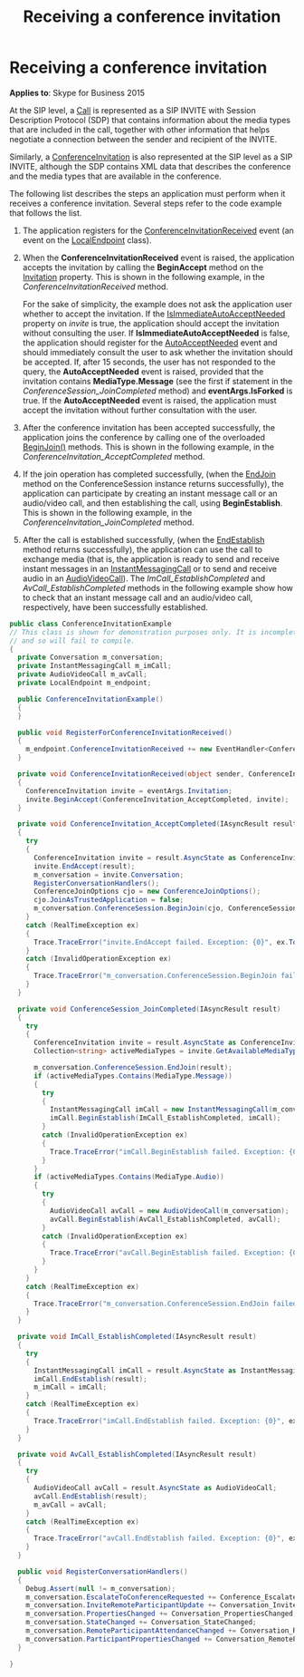 ﻿---
title: Receiving a conference invitation
TOCTitle: Receiving a conference invitation
ms:assetid: b1e27f55-ca3d-418a-96a0-ec9d15ffd555
ms:mtpsurl: https://msdn.microsoft.com/library/Dn466003(v=office.16)
ms:contentKeyID: 65239944
ms.date: 07/27/2015
mtps_version: v=office.16
dev_langs:
- csharp
---

# Receiving a conference invitation


**Applies to**: Skype for Business 2015

At the SIP level, a [Call](https://docs.microsoft.com/dotnet/api/microsoft.rtc.collaboration.call?view=ucma-api) is represented as a SIP INVITE with Session Description Protocol (SDP) that contains information about the media types that are included in the call, together with other information that helps negotiate a connection between the sender and recipient of the INVITE.

Similarly, a [ConferenceInvitation](https://msdn.microsoft.com/library/hh349823\(v=office.16\)) is also represented at the SIP level as a SIP INVITE, although the SDP contains XML data that describes the conference and the media types that are available in the conference.

The following list describes the steps an application must perform when it receives a conference invitation. Several steps refer to the code example that follows the list.

1.  The application registers for the [ConferenceInvitationReceived](https://msdn.microsoft.com/library/hh366294\(v=office.16\)) event (an event on the [LocalEndpoint](https://docs.microsoft.com/dotnet/api/microsoft.rtc.collaboration.localendpoint?view=ucma-api) class).

2.  When the **ConferenceInvitationReceived** event is raised, the application accepts the invitation by calling the **BeginAccept** method on the [Invitation](https://msdn.microsoft.com/library/hh348650\(v=office.16\)) property. This is shown in the following example, in the *ConferenceInvitationReceived* method.
    
    For the sake of simplicity, the example does not ask the application user whether to accept the invitation. If the [IsImmediateAutoAcceptNeeded](https://msdn.microsoft.com/library/hh380867\(v=office.16\)) property on *invite* is true, the application should accept the invitation without consulting the user. If **IsImmediateAutoAcceptNeeded** is false, the application should register for the [AutoAcceptNeeded](https://msdn.microsoft.com/library/hh366101\(v=office.16\)) event and should immediately consult the user to ask whether the invitation should be accepted. If, after 15 seconds, the user has not responded to the query, the **AutoAcceptNeeded** event is raised, provided that the invitation contains **MediaType.Message** (see the first if statement in the *ConferenceSession\_JoinCompleted* method) and **eventArgs.IsForked** is true. If the **AutoAcceptNeeded** event is raised, the application must accept the invitation without further consultation with the user.

3.  After the conference invitation has been accepted successfully, the application joins the conference by calling one of the overloaded [BeginJoin()](https://msdn.microsoft.com/library/hh349641\(v=office.16\)) methods. This is shown in the following example, in the *ConferenceInvitation\_AcceptCompleted* method.

4.  If the join operation has completed successfully, (when the [EndJoin](https://msdn.microsoft.com/library/hh348936\(v=office.16\)) method on the ConferenceSession instance returns successfully), the application can participate by creating an instant message call or an audio/video call, and then establishing the call, using **BeginEstablish**. This is shown in the following example, in the *ConferenceInvitation\_JoinCompleted* method.

5.  After the call is established successfully, (when the [EndEstablish](https://msdn.microsoft.com/library/hh349248\(v=office.16\)) method returns successfully), the application can use the call to exchange media (that is, the application is ready to send and receive instant messages in an [InstantMessagingCall](https://msdn.microsoft.com/library/hh161841\(v=office.16\)) or to send and receive audio in an [AudioVideoCall](https://docs.microsoft.com/dotnet/api/microsoft.rtc.collaboration.audiovideo.audiovideocall?view=ucma-api)). The *ImCall\_EstablishCompleted* and *AvCall\_EstablishCompleted* methods in the following example show how to check that an instant message call and an audio/video call, respectively, have been successfully established.

<!-- end list -->

```csharp
public class ConferenceInvitationExample
// This class is shown for demonstration purposes only. It is incomplete,
// and so will fail to compile.
{
  private Conversation m_conversation;
  private InstantMessagingCall m_imCall;
  private AudioVideoCall m_avCall;
  private LocalEndpoint m_endpoint;

  public ConferenceInvitationExample()
  {
  }

  public void RegisterForConferenceInvitationReceived()
  {
    m_endpoint.ConferenceInvitationReceived += new EventHandler<ConferenceInvitationReceivedEventArgs>(ConferenceInvitationReceived);
  }

  private void ConferenceInvitationReceived(object sender, ConferenceInvitationReceivedEventArgs eventArgs)
  {
    ConferenceInvitation invite = eventArgs.Invitation;
    invite.BeginAccept(ConferenceInvitation_AcceptCompleted, invite);
  }

  private void ConferenceInvitation_AcceptCompleted(IAsyncResult result)
  {
    try
    {
      ConferenceInvitation invite = result.AsyncState as ConferenceInvitation;
      invite.EndAccept(result);
      m_conversation = invite.Conversation;
      RegisterConversationHandlers();
      ConferenceJoinOptions cjo = new ConferenceJoinOptions();
      cjo.JoinAsTrustedApplication = false;
      m_conversation.ConferenceSession.BeginJoin(cjo, ConferenceSession_JoinCompleted, invite);
    }
    catch (RealTimeException ex)
    {
      Trace.TraceError("invite.EndAccept failed. Exception: {0}", ex.ToString());
    }
    catch (InvalidOperationException ex)
    {
      Trace.TraceError("m_conversation.ConferenceSession.BeginJoin failed. Exception: {0}", ex.ToString());
    }
  }

  private void ConferenceSession_JoinCompleted(IAsyncResult result)
  {
    try
    {
      ConferenceInvitation invite = result.AsyncState as ConferenceInvitation;
      Collection<string> activeMediaTypes = invite.GetAvailableMediaTypes();

      m_conversation.ConferenceSession.EndJoin(result);
      if (activeMediaTypes.Contains(MediaType.Message))
      {
        try
        {
          InstantMessagingCall imCall = new InstantMessagingCall(m_conversation);
          imCall.BeginEstablish(ImCall_EstablishCompleted, imCall);
        }
        catch (InvalidOperationException ex)
        {
          Trace.TraceError("imCall.BeginEstablish failed. Exception: {0}", ex.ToString());   
        }
      }
      if (activeMediaTypes.Contains(MediaType.Audio))
      {
        try
        {
          AudioVideoCall avCall = new AudioVideoCall(m_conversation);
          avCall.BeginEstablish(AvCall_EstablishCompleted, avCall);
        }
        catch (InvalidOperationException ex)
        {
          Trace.TraceError("avCall.BeginEstablish failed. Exception: {0}", ex.ToString());
        }
      }
    }
    catch (RealTimeException ex)
    {
      Trace.TraceError("m_conversation.ConferenceSession.EndJoin failed. Exception: {0}", ex.ToString());
    }
  }

  private void ImCall_EstablishCompleted(IAsyncResult result)
  {
    try
    {
      InstantMessagingCall imCall = result.AsyncState as InstantMessagingCall;
      imCall.EndEstablish(result);
      m_imCall = imCall;
    }
    catch (RealTimeException ex)
    {
      Trace.TraceError("imCall.EndEstablish failed. Exception: {0}", ex.ToString());
    }
  }

  private void AvCall_EstablishCompleted(IAsyncResult result)
  {
    try
    {
      AudioVideoCall avCall = result.AsyncState as AudioVideoCall;
      avCall.EndEstablish(result); 
      m_avCall = avCall;
    }
    catch (RealTimeException ex)
    {
      Trace.TraceError("avCall.EndEstablish failed. Exception: {0}", ex.ToString());
    }
  }

  public void RegisterConversationHandlers()
  {
    Debug.Assert(null != m_conversation);
    m_conversation.EscalateToConferenceRequested += Conference_EscalateToConferenceRequested;
    m_conversation.InviteRemoteParticipantUpdate += Conversation_InviteRemoteParticipantUpdate;
    m_conversation.PropertiesChanged += Conversation_PropertiesChanged;
    m_conversation.StateChanged += Conversation_StateChanged;
    m_conversation.RemoteParticipantAttendanceChanged += Conversation_RemoteAttendanceChanged;
    m_conversation.ParticipantPropertiesChanged += Conversation_RemoteParticipantPropertyChanged;
  }

}
```

